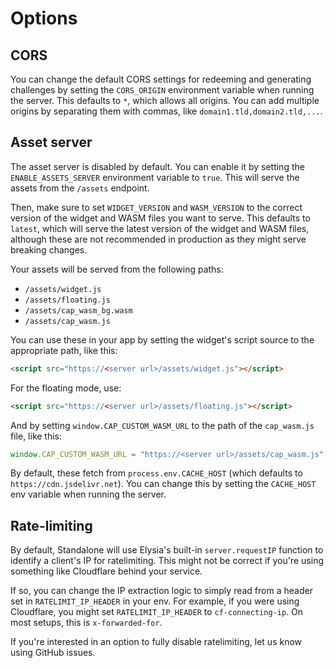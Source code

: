 # Options

## CORS

You can change the default CORS settings for redeeming and generating challenges by setting the `CORS_ORIGIN` environment variable when running the server. This defaults to `*`, which allows all origins. You can add multiple origins by separating them with commas, like `domain1.tld,domain2.tld,...`.

## Asset server

The asset server is disabled by default. You can enable it by setting the `ENABLE_ASSETS_SERVER` environment variable to `true`. This will serve the assets from the `/assets` endpoint.

Then, make sure to set `WIDGET_VERSION` and `WASM_VERSION` to the correct version of the widget and WASM files you want to serve. This defaults to `latest`, which will serve the latest version of the widget and WASM files, although these are not recommended in production as they might serve breaking changes.

Your assets will be served from the following paths:

- `/assets/widget.js`
- `/assets/floating.js`
- `/assets/cap_wasm_bg.wasm`
- `/assets/cap_wasm.js`

You can use these in your app by setting the widget's script source to the appropriate path, like this:

```html
<script src="https://<server url>/assets/widget.js"></script>
```

For the floating mode, use:

```html
<script src="https://<server url>/assets/floating.js"></script>
```

And by setting `window.CAP_CUSTOM_WASM_URL` to the path of the `cap_wasm.js` file, like this:

```js
window.CAP_CUSTOM_WASM_URL = "https://<server url>/assets/cap_wasm.js";
```

By default, these fetch from `process.env.CACHE_HOST` (which defaults to `https://cdn.jsdelivr.net`). You can change this by setting the `CACHE_HOST` env variable when running the server.

## Rate-limiting

By default, Standalone will use Elysia's built-in `server.requestIP` function to identify a client's IP for ratelimiting. This might not be correct if you're using something like Cloudflare behind your service.

If so, you can change the IP extraction logic to simply read from a header set in `RATELIMIT_IP_HEADER` in your env. For example, if you were using Cloudflare, you might set `RATELIMIT_IP_HEADER` to `cf-connecting-ip`. On most setups, this is `x-forwarded-for`.

If you're interested in an option to fully disable ratelimiting, let us know using GitHub issues.
